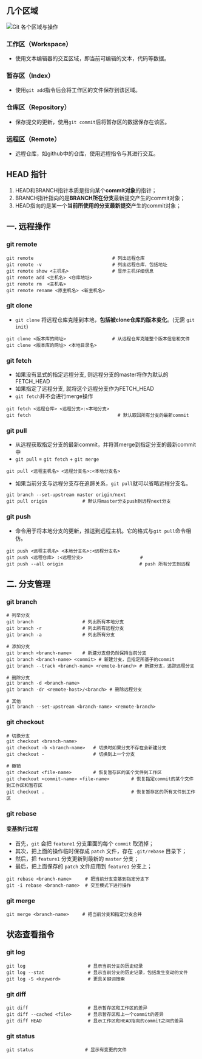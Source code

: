 
## 几个区域

![](Pasted%20image%2020250306211936.png "Git 各个区域与操作")
### 工作区（Workspace）

- 使用文本编辑器的交互区域，即当前可编辑的文本，代码等数据。
### 暂存区（Index）
- 使用`git add`指令后会将工作区的文件保存到该区域。
### 仓库区（Repository）
- 保存提交的更新，使用`git commit`后将暂存区的数据保存在该区。
### 远程区（Remote）
- 远程仓库，如github中的仓库，使用远程指令与其进行交互。

## HEAD 指针

1. HEAD和BRANCH指针本质是指向某个**commit对象**的指针；
2. BRANCH指针指向的是**BRANCH所在分支**最新提交产生的commit对象；
3. HEAD指向的是某一个**当前所使用的分支最新提交**产生的commit对象；

## 一. 远程操作
### git remote 

```shell
git remote                             # 列出远程仓库
git remote -v                          # 列出远程仓库，包括地址
git remote show <主机名>                # 显示主机详细信息
git remote add <主机名> <仓库地址>
git remote rm  <主机名>
git remote rename <原主机名> <新主机名>
```
### git clone

- `git clone` 将远程仓库克隆到本地，**包括被clone仓库的版本变化**。(无需 `git init`)
```shell
git clone <版本库的网址>                 # 从远程仓库克隆整个版本信息和文件
git clone <版本库的网址> <本地目录名>
```

### git fetch

- 如果没有显式的指定远程分支, 则远程分支的master将作为默认的FETCH_HEAD
- 如果指定了远程分支, 就将这个远程分支作为FETCH_HEAD
- `git fetch`并不会进行merge操作
```shell
git fetch <远程仓库> <远程分支>:<本地分支>
git fetch                                # 默认取回所有分支的最新commit
```

### git pull

- 从远程获取指定分支的最新commit，并将其merge到指定分支的最新commit中
- `git pull` = `git fetch` + `git merge`

```shell
git pull <远程主机名> <远程分支名>:<本地分支名>
```

- 如果当前分支与远程分支存在追踪关系，`git pull`就可以省略远程分支名。
```shell
git branch --set-upstream master origin/next
git pull origin             # 默认将master分支push到远程next分支
```

### git push

- 命令用于将本地分支的更新，推送到远程主机。它的格式与`git pull`命令相仿。

```shell
git push <远程主机名> <本地分支名>:<远程分支名>
git push <远程仓库> :<远程分支>                     # 
git push --all origin                            # push 所有分支到远程
```

## 二. 分支管理

### git branch

```shell
# 列举分支
git branch                  # 列出所有本地分支
git branch -r               # 列出所有远程分支
git branch -a               # 列出所有分支

# 添加分支
git branch <branch-name>    # 新建分支但仍然保持当前分支
git branch <branch-name> <commit> # 新建分支，且指定所基于的commit
git branch --track <branch-name> <remote-branch> # 新建分支，追踪远程分支

# 删除分支
git branch -d <branch-name>
git branch -dr <remote-host>/<branch> # 删除远程分支

# 其他
git branch --set-upstream <branch-name> <remote-branch>
```

### git checkout

```shell
# 切换分支
git checkout <branch-name>
git checkout -b <branch-name>   # 切换时如果分支不存在会新建分支
git checkout -                  # 切换到上一个分支

# 撤销
git checkout <file-name>        # 恢复暂存区的某个文件到工作区
git checkout <commit-name> <file-name>        # 恢复指定commit的某个文件到工作区和暂存区
git checkout .                                # 恢复暂存区的所有文件到工作区
```
### git rebase

#### 变基执行过程

- 首先，`git` 会把 `feature1` 分支里面的每个 `commit` 取消掉；  
- 其次，把上面的操作临时保存成 `patch` 文件，存在 `.git/rebase` 目录下；  
- 然后，把 `feature1` 分支更新到最新的 `master` 分支；  
- 最后，把上面保存的 `patch` 文件应用到 `feature1` 分支上；

```shell
git rebase <branch-name>     # 把当前分支变基到指定分支下
git -i rebase <branch-name>  # 交互模式下进行操作
```

### git merge

```shell
git merge <branch-name>     # 把当前分支和指定分支合并
```
## 状态查看指令
### git  log

```shell
git log                       # 显示当前分支的历史纪录
git log --stat                # 显示当前分支的历史记录，包括发生变动的文件
git log -S <keyword>          # 更具关键词搜索
```

### git diff

```shell
git diff                      # 显示暂存区和工作区的差异
git diff --cached <file>      # 显示暂存区和上一个commit的差异
git diff HEAD                 # 显示工作区和HEAD指向的commit之间的差异
```

### git status

```shell
git status                   # 显示有变更的文件
```